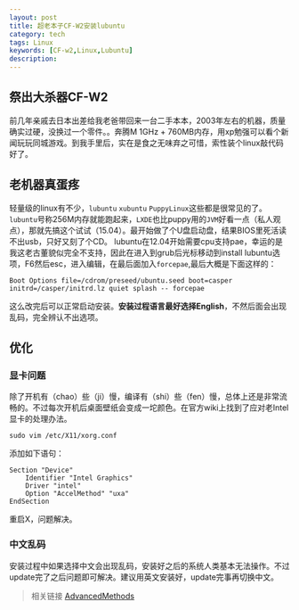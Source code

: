 ```yaml
---
layout: post
title: 超老本子CF-W2安装lubuntu
category: tech
tags: Linux
keywords: [CF-w2,Linux,Lubuntu]
description:
---
```


## 祭出大杀器CF-W2

前几年亲戚去日本出差给我老爸带回来一台二手本本，2003年左右的机器，质量确实过硬，没换过一个零件。。奔腾M 1GHz + 760MB内存，用xp勉强可以看个新闻玩玩同城游戏。到我手里后，实在是食之无味弃之可惜，索性装个linux敲代码好了。

<!-- more -->

## 老机器真蛋疼

轻量级的linux有不少，`lubuntu` `xubuntu` `PuppyLinux`这些都是很常见的了。`lubuntu`号称256M内存就能跑起来，`LXDE`也比puppy用的`JVM`好看一点（私人观点），那就先搞这个试试（15.04）。最开始做了个U盘启动盘，结果BIOS里死活读不出usb，只好又刻了个CD。
lubuntu在12.04开始需要cpu支持pae，幸运的是我这老古董貌似完全不支持，因此在进入到grub后光标移动到install lubuntu选项，F6然后esc，进入编辑，在最后面加入`forcepae`,最后大概是下面这样的：

    Boot Options file=/cdrom/preseed/ubuntu.seed boot=casper initrd=/casper/initrd.lz quiet splash -- forcepae

这么改完后可以正常启动安装。__安装过程语言最好选择English__，不然后面会出现乱码，完全辨认不出选项。

## 优化

### 显卡问题

除了开机有（chao）些（ji）慢，编译有（shi）些（fen）慢，总体上还是非常流畅的。不过每次开机后桌面壁纸会变成一坨颜色。在官方wiki上找到了应对老Intel显卡的处理办法。

    sudo vim /etc/X11/xorg.conf

添加如下语句：

    Section "Device"
        Identifier "Intel Graphics"
        Driver "intel"
        Option "AccelMethod" "uxa"
    EndSection

重启X，问题解决。

### 中文乱码

安装过程中如果选择中文会出现乱码，安装好之后的系统人类基本无法操作。不过update完了之后问题即可解决。建议用英文安装好，update完事再切换中文。

>相关链接
>[AdvancedMethods](https://wiki.ubuntu.com/Lubuntu/AdvancedMethods)
